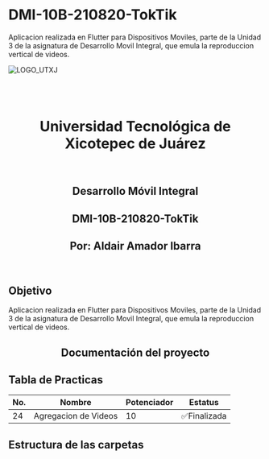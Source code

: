 # DMI-10B-210820-TokTik
Aplicacion realizada en Flutter para Dispositivos Moviles, parte de la Unidad 3 de la asignatura de Desarrollo Movil Integral, que emula la reproduccion vertical de videos.

![LOGO_UTXJ](https://github.com/user-attachments/assets/f767e574-4c9c-4265-aa5d-e6067b06aa20)

<br>
<br>
<h1 align="center"> Universidad Tecnológica de Xicotepec de Juárez </h1>
<br>

<h2 align="center"> Desarrollo Móvil Integral </h2>
<h2 align="center"> DMI-10B-210820-TokTik </h2>
<h2 align="center"> Por: Aldair Amador Ibarra </h2>
<br>
<h2> Objetivo </h2>
Aplicacion realizada en Flutter para Dispositivos Moviles, parte de la Unidad 3 de la asignatura de Desarrollo Movil Integral, que emula la reproduccion vertical de videos.
<br>
<h2 align="center"> Documentación del proyecto </h2>

## Tabla de Practicas 

|No. |Nombre |Potenciador |Estatus |
|--|--|--|--|
|24|Agregacion de Videos|10|✅Finalizada|

## Estructura de las carpetas 

<br>
